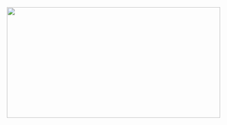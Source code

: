 <div align="center">
  <img src="https://s3.amazonaws.com/assets.nickficano.com/fmi%402x.png" width="490px" height="255px"><br><br><br>
</div>
